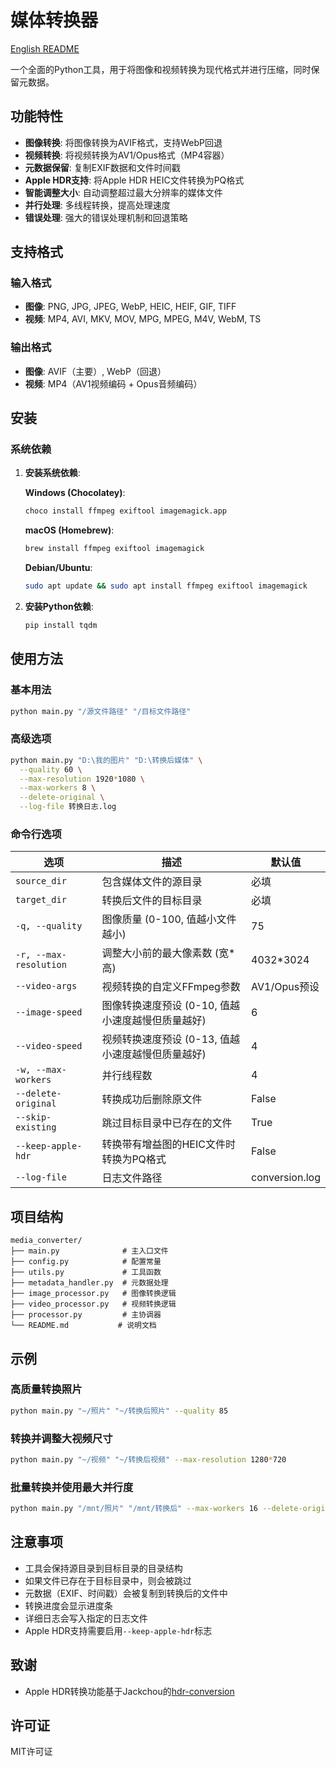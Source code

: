 # 媒体转换器

[English README](README.md)

一个全面的Python工具，用于将图像和视频转换为现代格式并进行压缩，同时保留元数据。

## 功能特性

- **图像转换**: 将图像转换为AVIF格式，支持WebP回退
- **视频转换**: 将视频转换为AV1/Opus格式（MP4容器）
- **元数据保留**: 复制EXIF数据和文件时间戳
- **Apple HDR支持**: 将Apple HDR HEIC文件转换为PQ格式
- **智能调整大小**: 自动调整超过最大分辨率的媒体文件
- **并行处理**: 多线程转换，提高处理速度
- **错误处理**: 强大的错误处理机制和回退策略

## 支持格式

### 输入格式
- **图像**: PNG, JPG, JPEG, WebP, HEIC, HEIF, GIF, TIFF
- **视频**: MP4, AVI, MKV, MOV, MPG, MPEG, M4V, WebM, TS

### 输出格式
- **图像**: AVIF（主要）, WebP（回退）
- **视频**: MP4（AV1视频编码 + Opus音频编码）

## 安装

### 系统依赖

1. **安装系统依赖**:
   
   **Windows (Chocolatey)**:
   ```bash
   choco install ffmpeg exiftool imagemagick.app
   ```
   
   **macOS (Homebrew)**:
   ```bash
   brew install ffmpeg exiftool imagemagick
   ```
   
   **Debian/Ubuntu**:
   ```bash
   sudo apt update && sudo apt install ffmpeg exiftool imagemagick
   ```

2. **安装Python依赖**:
   ```bash
   pip install tqdm
   ```

## 使用方法

### 基本用法
```bash
python main.py "/源文件路径" "/目标文件路径"
```

### 高级选项
```bash
python main.py "D:\我的图片" "D:\转换后媒体" \
  --quality 60 \
  --max-resolution 1920*1080 \
  --max-workers 8 \
  --delete-original \
  --log-file 转换日志.log
```

### 命令行选项

| 选项 | 描述 | 默认值 |
|------|------|--------|
| `source_dir` | 包含媒体文件的源目录 | 必填 |
| `target_dir` | 转换后文件的目标目录 | 必填 |
| `-q, --quality` | 图像质量 (0-100, 值越小文件越小) | 75 |
| `-r, --max-resolution` | 调整大小前的最大像素数 (宽*高) | 4032*3024 |
| `--video-args` | 视频转换的自定义FFmpeg参数 | AV1/Opus预设 |
| `--image-speed` | 图像转换速度预设 (0-10, 值越小速度越慢但质量越好) | 6 |
| `--video-speed` | 视频转换速度预设 (0-13, 值越小速度越慢但质量越好) | 4 |
| `-w, --max-workers` | 并行线程数 | 4 |
| `--delete-original` | 转换成功后删除原文件 | False |
| `--skip-existing` | 跳过目标目录中已存在的文件 | True |
| `--keep-apple-hdr` | 转换带有增益图的HEIC文件时转换为PQ格式 | False |
| `--log-file` | 日志文件路径 | conversion.log |

## 项目结构

```
media_converter/
├── main.py              # 主入口文件
├── config.py            # 配置常量
├── utils.py             # 工具函数
├── metadata_handler.py  # 元数据处理
├── image_processor.py   # 图像转换逻辑
├── video_processor.py   # 视频转换逻辑
├── processor.py         # 主协调器
└── README.md           # 说明文档
```

## 示例

### 高质量转换照片
```bash
python main.py "~/照片" "~/转换后照片" --quality 85
```

### 转换并调整大视频尺寸
```bash
python main.py "~/视频" "~/转换后视频" --max-resolution 1280*720
```

### 批量转换并使用最大并行度
```bash
python main.py "/mnt/照片" "/mnt/转换后" --max-workers 16 --delete-original
```

## 注意事项

- 工具会保持源目录到目标目录的目录结构
- 如果文件已存在于目标目录中，则会被跳过
- 元数据（EXIF、时间戳）会被复制到转换后的文件中
- 转换进度会显示进度条
- 详细日志会写入指定的日志文件
- Apple HDR支持需要启用`--keep-apple-hdr`标志

## 致谢

- Apple HDR转换功能基于Jackchou的[hdr-conversion](https://github.com/Jackchou00/hdr-conversion)

## 许可证

MIT许可证